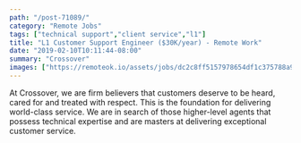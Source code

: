 ```yaml
---
path: "/post-71089/"
category: "Remote Jobs"
tags: ["technical support","client service","l1"]
title: "L1 Customer Support Engineer ($30K/year) - Remote Work"
date: "2019-02-10T10:11:44-08:00"
summary: "Crossover"
images: ["https://remoteok.io/assets/jobs/dc2c8ff5157978654df1c375788a94e81550776930.png"]
---
```


At Crossover, we are firm believers that customers deserve to be heard, cared for and treated with respect. This is the foundation for delivering world-class service. We are in search of those higher-level agents that possess technical expertise and are masters at delivering exceptional customer service.
